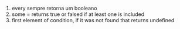 1. every sempre retorna um booleano
2. some = returns true or falsed if at least one is included
3. first element of condition, if it was not found that returns undefined